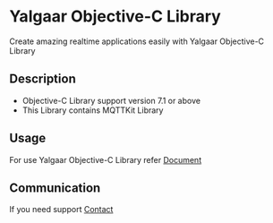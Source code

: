 # Yalgaar Objective-C Library
Create amazing realtime applications easily with Yalgaar Objective-C Library

## Description
* Objective-C Library support version 7.1 or above
* This Library contains MQTTKit Library

## Usage
For use Yalgaar Objective-C Library refer [Document](https://www.yalgaar.io/documentation/ios-api)

## Communication
If you need support [Contact](https://www.yalgaar.io/contact-us)